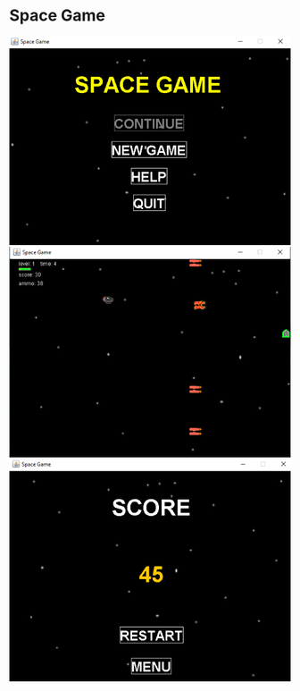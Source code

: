 # Space Game

![menu](https://raw.githubusercontent.com/Monogenesis/Spacegame/main/screenshots/menu.png)
![gameplay](https://raw.githubusercontent.com/Monogenesis/Spacegame/main/screenshots/gameplay.png)
![scorescren](https://raw.githubusercontent.com/Monogenesis/Spacegame/main/screenshots/score.png)
